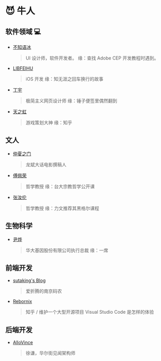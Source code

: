 # 😈 牛人

## 软件领域 💻
- [不知语冰](http://nullice.com/about/) 
  > UI 设计师，软件开发者。
  > 缘：查找 Adobe CEP 开发教程时遇到。
- [LIBFEIHU](http://feihu.me/about/)
  > iOS 开发
  > 缘：知无涯之回车换行的故事
- [丁宇](http://dingyu.me/)
	> 极简主义网页设计师
	> 缘：锤子便签里偶然翻到
- [天之虹](http://blog.sina.com.cn/u/1224467617)
	> 游戏策划大神
	> 缘：知乎

## 文人
- [仲夏之门](https://www.douban.com/people/78548715/)
	> 龙斌大话电影撰稿人
- [傅佩荣](https://zh.wikipedia.org/wiki/%E5%82%85%E4%BD%A9%E6%A6%AE)
	> 哲学教授
	> 缘：台大宗教哲学公开课
- [张汝伦](http://baike.baidu.com/item/%E5%BC%A0%E6%B1%9D%E4%BC%A6/4945241)
	> 哲学教授
	> 缘：力文推荐其黑格尔课程

## 生物科学
- [尹烨](http://baike.baidu.com/item/%E5%B0%B9%E7%83%A8)
	> 华大基因股份有限公司执行总裁
	> 缘：一席

## 前端开发
- [sutaking's Blog](http://njfeng.com/#blog)
	> 爱折腾的南京码农
- [Rebornix](https://rebornix.com/)
	> 知乎 / 维护一个大型开源项目 Visual Studio Code 是怎样的体验

## 后端开发
- [AlloVince](https://avnpc.com/pages/about)
	> 徐谦，华尔街见闻架构师
